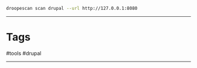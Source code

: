 ````bash
droopescan scan drupal --url http://127.0.0.1:8080
````


----

# Tags

#tools #drupal 

-----